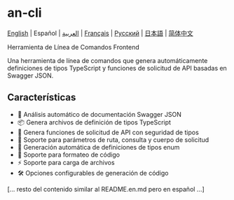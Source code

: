 # an-cli

[English](./README.en.md) | Español | [العربية](./README.ar.md) | [Français](./README.fr.md) | [Русский](./README.ru.md) | [日本語](./README.jp.md) | [简体中文](./README.md)

Herramienta de Línea de Comandos Frontend

Una herramienta de línea de comandos que genera automáticamente definiciones de tipos TypeScript y funciones de solicitud de API basadas en Swagger JSON.

## Características

- 🚀 Análisis automático de documentación Swagger JSON
- 📦 Genera archivos de definición de tipos TypeScript
- 🔄 Genera funciones de solicitud de API con seguridad de tipos
- 🎯 Soporte para parámetros de ruta, consulta y cuerpo de solicitud
- 📝 Generación automática de definiciones de tipos enum
- 🎨 Soporte para formateo de código
- ⚡️ Soporte para carga de archivos
- 🛠 Opciones configurables de generación de código

[... resto del contenido similar al README.en.md pero en español ...]

